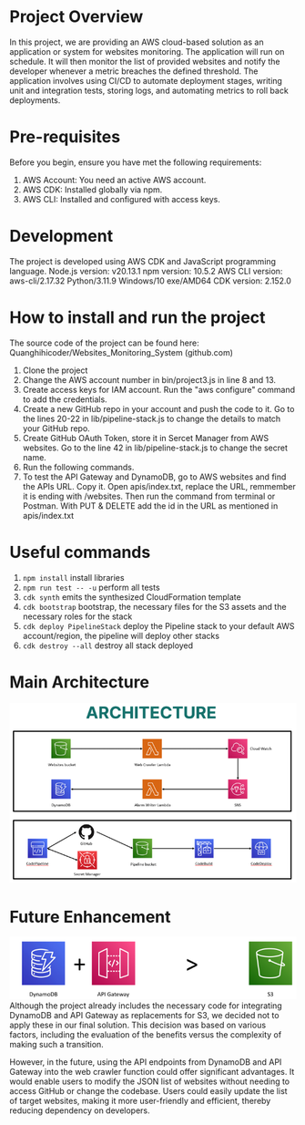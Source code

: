 # Project Overview
In this project, we are providing an AWS cloud-based solution as an application or system for websites monitoring. The application will run on schedule. It will then monitor the list of provided websites and notify the developer whenever a metric breaches the defined threshold. The application involves using CI/CD to automate deployment stages, writing unit and integration tests, storing logs, and automating metrics to roll back deployments.

# Pre-requisites 
Before you begin, ensure you have met the following requirements: 
1. AWS Account: You need an active AWS account. 
2. AWS CDK: Installed globally via npm. 
3. AWS CLI: Installed and configured with access keys.

# Development
The project is developed using AWS CDK and JavaScript programming language. 
Node.js version: v20.13.1 
npm version: 10.5.2 
AWS CLI version: aws-cli/2.17.32 Python/3.11.9 Windows/10 exe/AMD64 
CDK version: 2.152.0

# How to install and run the project
The source code of the project can be found here: 
Quanghihicoder/Websites_Monitoring_System (github.com) 
1. Clone the project  
2. Change the AWS account number in bin/project3.js in line 8 and 13. 
3. Create access keys for IAM account. Run the "aws configure" command to add the credentials. 
4. Create a new GitHub repo in your account and push the code to it. Go to the lines 20-22 in lib/pipeline-stack.js to change the details to match your GitHub repo. 
5. Create GitHub OAuth Token, store it in Sercet Manager from AWS websites. Go to the line 42 in lib/pipeline-stack.js to change the secret name. 
6. Run the following commands. 
7. To test the API Gateway and DynamoDB, go to AWS websites and find the APIs URL. Copy it. Open apis/index.txt, replace the URL, remmember it is ending with /websites. Then run the command from terminal or Postman. With PUT & DELETE add the id in the URL as mentioned in apis/index.txt

# Useful commands
1. `npm install` install libraries 
2. `npm run test -- -u` perform all tests 
3. `cdk synth` emits the synthesized CloudFormation template 
4. `cdk bootstrap` bootstrap, the necessary files for the S3 assets and the necessary roles for the stack 
5. `cdk deploy PipelineStack` deploy the Pipeline stack to your default AWS account/region, the pipeline will deploy other stacks 
6. `cdk destroy --all` destroy all stack deployed

# Main Architecture 
![alt text](https://github.com/Quanghihicoder/Websites_Monitoring_System/blob/master/images/Architecture.png)

# Future Enhancement
![alt text](https://github.com/Quanghihicoder/Websites_Monitoring_System/blob/master/images/Enhancement.png)
Although the project already includes the necessary code for integrating DynamoDB and API Gateway as replacements for S3, we decided not to apply these in our final solution. This decision was based on various factors, including the evaluation of the benefits versus the complexity of making such a transition.

However, in the future, using the API endpoints from DynamoDB and API Gateway into the web crawler function could offer significant advantages. It would enable users to modify the JSON list of websites without needing to access GitHub or change the codebase. Users could easily update the list of target websites, making it more user-friendly and efficient, thereby reducing dependency on developers. 


